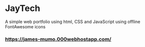 # JayTech
A simple web portfolio using html, CSS and JavaScript using offline FontAwesome icons
### https://james-mumo.000webhostapp.com/
